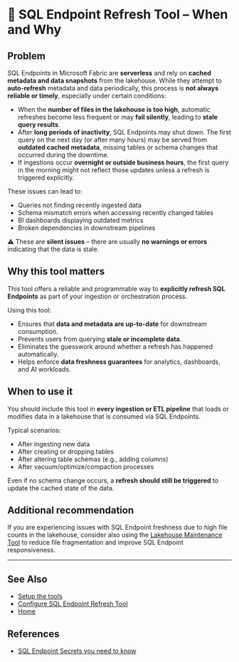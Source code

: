 # 🔄 SQL Endpoint Refresh Tool – When and Why

## Problem

SQL Endpoints in Microsoft Fabric are **serverless** and rely on **cached metadata and data snapshots** from the lakehouse. While they attempt to **auto-refresh** metadata and data periodically, this process is **not always reliable or timely**, especially under certain conditions:

- When the **number of files in the lakehouse is too high**, automatic refreshes become less frequent or may **fail silently**, leading to **stale query results**.
- After **long periods of inactivity**, SQL Endpoints may shut down. The first query on the next day (or after many hours) may be served from **outdated cached metadata**, missing tables or schema changes that occurred during the downtime.
- If ingestions occur **overnight or outside business hours**, the first query in the morning might not reflect those updates unless a refresh is triggered explicitly.

These issues can lead to:
- Queries not finding recently ingested data
- Schema mismatch errors when accessing recently changed tables
- BI dashboards displaying outdated metrics
- Broken dependencies in downstream pipelines

⚠️ These are **silent issues** – there are usually **no warnings or errors** indicating that the data is stale.

## Why this tool matters

This tool offers a reliable and programmable way to **explicitly refresh SQL Endpoints** as part of your ingestion or orchestration process.

Using this tool:
- Ensures that **data and metadata are up-to-date** for downstream consumption.
- Prevents users from querying **stale or incomplete data**.
- Eliminates the guesswork around whether a refresh has happened automatically.
- Helps enforce **data freshness guarantees** for analytics, dashboards, and AI workloads.

## When to use it

You should include this tool in **every ingestion or ETL pipeline** that loads or modifies data in a lakehouse that is consumed via SQL Endpoints.

Typical scenarios:
- After ingesting new data
- After creating or dropping tables
- After altering table schemas (e.g., adding columns)
- After vacuum/optimize/compaction processes

Even if no schema change occurs, a **refresh should still be triggered** to update the cached state of the data.

## Additional recommendation

If you are experiencing issues with SQL Endpoint freshness due to high file counts in the lakehouse, consider also using the [Lakehouse Maintenance Tool](./lakehouse-maintenance.md) to reduce file fragmentation and improve SQL Endpoint responsiveness.

---

## See Also

- [Setup the tools](../Setup)
- [Configure SQL Endpoint Refresh Tool](../How-to-Set-Up-Tool-docs/SQL-Endpoint-Refresh-Tool)
- [Home](../../README)


## References

- [SQL Endpoint Secrets you need to know](https://www.red-gate.com/simple-talk/blogs/sql-endpoint-secrets-you-need-to-know/)